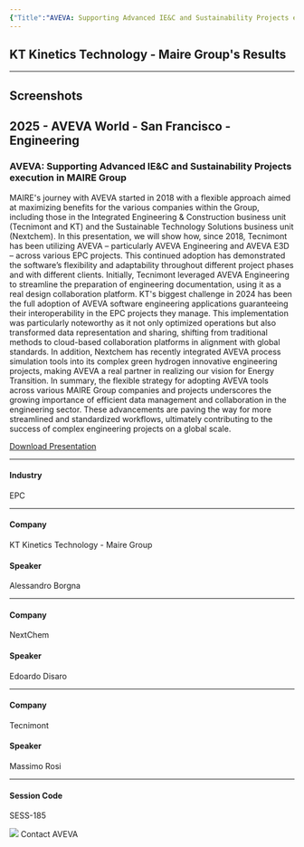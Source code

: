 ```yaml
---
{"Title":"AVEVA: Supporting Advanced IE&C and Sustainability Projects execution in MAIRE Group","Year":"2025","Industry":"EPC","URL":"https://www.aveva.com/en/perspectives/presentations/2025/aveva--supporting-advanced-ie-c-and-sustainability-projects-execution-in-maire-group/","PDF":"https://cdn.mediavalet.com/eunl/content/q-UZUHfFoUymlp4AIgdK9w/2zLE9bRlekGFWAE3vsouaw/Original/AVEVA%3A%20Supporting%20Advanced%20IE%26C%20and%20Sustainability%20Projects%20execution%20in%20MAIRE%20Group.pdf","Company":"KT Kinetics Technology - Maire Group","Keywords":["Carbon Capture","Energy Transition"],"dg-publish":true,"permalink":"/aveva/customer-stories/2025/2025-aveva-supporting-advanced-ie-and-c-and-sustainability-projects-execution-in-maire-group/","dgPassFrontmatter":true}
---
```


## KT Kinetics Technology - Maire Group's Results

---
## Screenshots

## 2025 - AVEVA World - San Francisco - Engineering

### AVEVA: Supporting Advanced IE&C and Sustainability Projects execution in MAIRE Group

MAIRE's journey with AVEVA started in 2018 with a flexible approach aimed at maximizing benefits for the various companies within the Group, including those in the Integrated Engineering & Construction business unit (Tecnimont and KT) and the Sustainable Technology Solutions business unit (Nextchem). In this presentation, we will show how, since 2018, Tecnimont has been utilizing AVEVA – particularly AVEVA Engineering and AVEVA E3D – across various EPC projects. This continued adoption has demonstrated the software’s flexibility and adaptability throughout different project phases and with different clients. Initially, Tecnimont leveraged AVEVA Engineering to streamline the preparation of engineering documentation, using it as a real design collaboration platform. KT's biggest challenge in 2024 has been the full adoption of AVEVA software engineering applications guaranteeing their interoperability in the EPC projects they manage. This implementation was particularly noteworthy as it not only optimized operations but also transformed data representation and sharing, shifting from traditional methods to cloud-based collaboration platforms in alignment with global standards. In addition, Nextchem has recently integrated AVEVA process simulation tools into its complex green hydrogen innovative engineering projects, making AVEVA a real partner in realizing our vision for Energy Transition. In summary, the flexible strategy for adopting AVEVA tools across various MAIRE Group companies and projects underscores the growing importance of efficient data management and collaboration in the engineering sector. These advancements are paving the way for more streamlined and standardized workflows, ultimately contributing to the success of complex engineering projects on a global scale.

[Download Presentation](https://cdn.mediavalet.com/eunl/content/q-UZUHfFoUymlp4AIgdK9w/2zLE9bRlekGFWAE3vsouaw/Original/AVEVA%3A%20Supporting%20Advanced%20IE%26C%20and%20Sustainability%20Projects%20execution%20in%20MAIRE%20Group.pdf)

---

#### Industry

EPC

---

#### Company

KT Kinetics Technology - Maire Group

#### Speaker

Alessandro Borgna

---

#### Company

NextChem

#### Speaker

Edoardo Disaro

---

#### Company

Tecnimont

#### Speaker

Massimo Rosi

---

#### Session Code

SESS-185

![](https://www.aveva.com/content/dam/aveva/images/icons/contact/ContactAVEVA.svg) Contact AVEVA